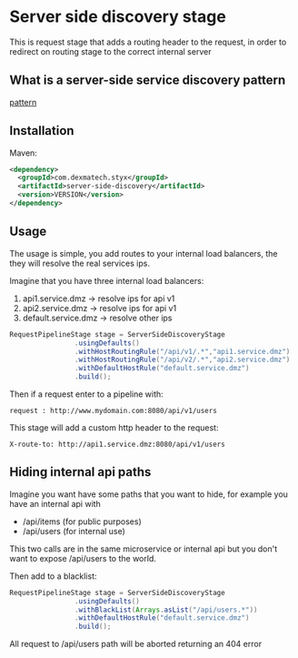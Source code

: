 # Server side discovery stage

This is request stage that adds a routing header to the request, in order to redirect on routing stage to the correct internal server

## What is a server-side service discovery pattern 

[pattern](http://microservices.io/patterns/server-side-discovery.html)


## Installation

Maven:
```xml
<dependency>
  <groupId>com.dexmatech.styx</groupId>
  <artifactId>server-side-discovery</artifactId>
  <version>VERSION</version>
</dependency>

```

## Usage

The usage is simple, you add routes to your internal load balancers, the they will resolve the real services ips.

Imagine that you have three internal load balancers:

1. api1.service.dmz -> resolve ips for api v1
2. api2.service.dmz -> resolve ips for api v1
3. default.service.dmz -> resolve other ips

```java
RequestPipelineStage stage = ServerSideDiscoveryStage
				.usingDefaults()
				.withHostRoutingRule("/api/v1/.*","api1.service.dmz")
				.withHostRoutingRule("/api/v2/.*","api2.service.dmz")
				.withDefaultHostRule("default.service.dmz")
				.build();

```

Then if a request enter to a pipeline with:

    request : http://www.mydomain.com:8080/api/v1/users
    
This stage will add a custom http header to the request:

    X-route-to: http://api1.service.dmz:8080/api/v1/users
    
## Hiding internal api paths

Imagine you want have some paths that you want to hide, for example you have an internal api with

- /api/items (for public purposes)
- /api/users (for internal use)

This two calls are in the same microservice or internal api but you don't want to expose /api/users to the world.

Then add to a blacklist:

```java
RequestPipelineStage stage = ServerSideDiscoveryStage
				.usingDefaults()
				.withBlackList(Arrays.asList("/api/users.*"))
				.withDefaultHostRule("default.service.dmz")
				.build();

```

All request to /api/users path will be aborted returning an 404 error



